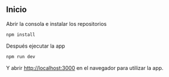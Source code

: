 ## Inicio

Abrir la consola e instalar los repositorios

```bash
npm install
```

Después ejecutar la app

```bash
npm run dev
```

Y abrir [http://localhost:3000](http://localhost:3000) en el navegador para utilizar la app.
